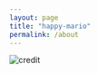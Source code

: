 ```yaml
---
layout: page
title: "happy-mario"
permalink: /about
---
```


![credit](/Users/mariotedeschi/Desktop/credets.png)
